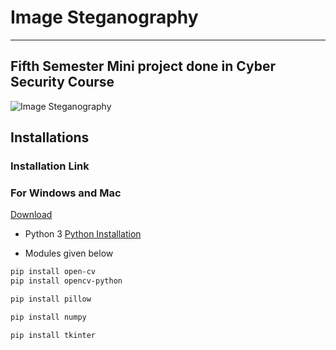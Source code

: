 # **Image Steganography**
---
## Fifth Semester Mini project done in **Cyber Security** Course
![Image Steganography](https://media.wired.com/photos/594db1717c1bde11fe06f341/master/w_2560%2Cc_limit/hidden_data-01.png)
## Installations
### **Installation Link**
### For Windows and Mac
[Download](https://github.com/rahulnoronha/Image-Steganography/tree/master/Executable)
* Python 3 
[Python Installation](https://www.python.org/downloads/)

* Modules given below

```Bash
pip install open-cv 
pip install opencv-python

pip install pillow

pip install numpy

pip install tkinter

```

